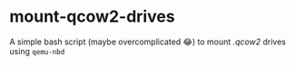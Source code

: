 # mount-qcow2-drives
A simple bash script (maybe overcomplicated 😂) to mount _.qcow2_ drives using `qemu-nbd`
